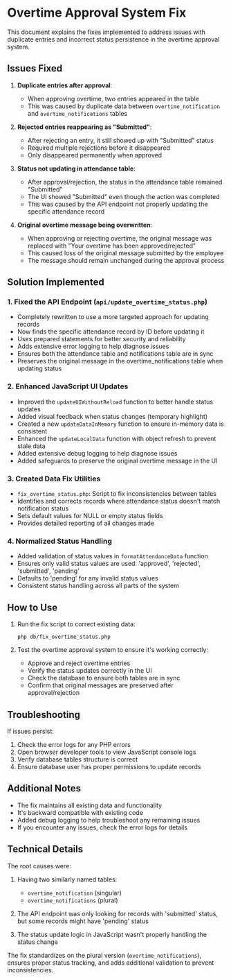 # Overtime Approval System Fix

This document explains the fixes implemented to address issues with duplicate entries and incorrect status persistence in the overtime approval system.

## Issues Fixed

1. **Duplicate entries after approval**:
   - When approving overtime, two entries appeared in the table
   - This was caused by duplicate data between `overtime_notification` and `overtime_notifications` tables

2. **Rejected entries reappearing as "Submitted"**:
   - After rejecting an entry, it still showed up with "Submitted" status
   - Required multiple rejections before it disappeared
   - Only disappeared permanently when approved

3. **Status not updating in attendance table**:
   - After approval/rejection, the status in the attendance table remained "Submitted"
   - The UI showed "Submitted" even though the action was completed
   - This was caused by the API endpoint not properly updating the specific attendance record

4. **Original overtime message being overwritten**:
   - When approving or rejecting overtime, the original message was replaced with "Your overtime has been approved/rejected"
   - This caused loss of the original message submitted by the employee
   - The message should remain unchanged during the approval process

## Solution Implemented

### 1. Fixed the API Endpoint (`api/update_overtime_status.php`)

- Completely rewritten to use a more targeted approach for updating records
- Now finds the specific attendance record by ID before updating it
- Uses prepared statements for better security and reliability
- Adds extensive error logging to help diagnose issues
- Ensures both the attendance table and notifications table are in sync
- Preserves the original message in the overtime_notifications table when updating status

### 2. Enhanced JavaScript UI Updates

- Improved the `updateUIWithoutReload` function to better handle status updates
- Added visual feedback when status changes (temporary highlight)
- Created a new `updateDataInMemory` function to ensure in-memory data is consistent
- Enhanced the `updateLocalData` function with object refresh to prevent stale data
- Added extensive debug logging to help diagnose issues
- Added safeguards to preserve the original overtime message in the UI

### 3. Created Data Fix Utilities

- `fix_overtime_status.php`: Script to fix inconsistencies between tables
- Identifies and corrects records where attendance status doesn't match notification status
- Sets default values for NULL or empty status fields
- Provides detailed reporting of all changes made

### 4. Normalized Status Handling

- Added validation of status values in `formatAttendanceData` function
- Ensures only valid status values are used: 'approved', 'rejected', 'submitted', 'pending'
- Defaults to 'pending' for any invalid status values
- Consistent status handling across all parts of the system

## How to Use

1. Run the fix script to correct existing data:
   ```
   php db/fix_overtime_status.php
   ```

2. Test the overtime approval system to ensure it's working correctly:
   - Approve and reject overtime entries
   - Verify the status updates correctly in the UI
   - Check the database to ensure both tables are in sync
   - Confirm that original messages are preserved after approval/rejection

## Troubleshooting

If issues persist:

1. Check the error logs for any PHP errors
2. Open browser developer tools to view JavaScript console logs
3. Verify database tables structure is correct
4. Ensure database user has proper permissions to update records

## Additional Notes

- The fix maintains all existing data and functionality
- It's backward compatible with existing code
- Added debug logging to help troubleshoot any remaining issues
- If you encounter any issues, check the error logs for details

## Technical Details

The root causes were:

1. Having two similarly named tables:
   - `overtime_notification` (singular)
   - `overtime_notifications` (plural)

2. The API endpoint was only looking for records with 'submitted' status, but some records might have 'pending' status

3. The status update logic in JavaScript wasn't properly handling the status change

The fix standardizes on the plural version (`overtime_notifications`), ensures proper status tracking, and adds additional validation to prevent inconsistencies. 